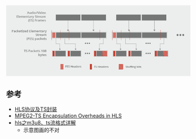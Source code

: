 ![](/static/images/2206/p003.jpeg)

## 参考

- [HLS协议及TS封装](https://www.jianshu.com/p/d6311f03b81f)
- [MPEG2-TS Encapsulation Overheads in HLS](https://www.ittiam.com/mpeg2-ts-encapsulation-overheads-in-hls/)
- [hls之m3u8、ts流格式详解](https://blog.csdn.net/ai2000ai/article/details/79923615)
  - 示意图画的不对